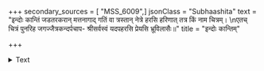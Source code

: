 +++
secondary_sources = [ "MSS_6009",]
jsonClass = "Subhaashita"
text = "इन्दोः कान्तिं जडतरकरान् मत्तनागाद् गतिं वा त्रस्तान् नेत्रे हरसि हरिणात् तत्र किं नाम चित्रम्।  \nएतच् चित्रं पुनरिह जगज्जैत्रकन्दर्पचाप- श्रीसर्वस्वं यदपहरसि प्रेयसि भ्रूविलासैः॥"
title = "इन्दोः कान्तिम्"

+++

<details><summary>Text</summary>

इन्दोः कान्तिं जडतरकरान् मत्तनागाद् गतिं वा त्रस्तान् नेत्रे हरसि हरिणात् तत्र किं नाम चित्रम्।  
एतच् चित्रं पुनरिह जगज्जैत्रकन्दर्पचाप- श्रीसर्वस्वं यदपहरसि प्रेयसि भ्रूविलासैः॥
</details>

